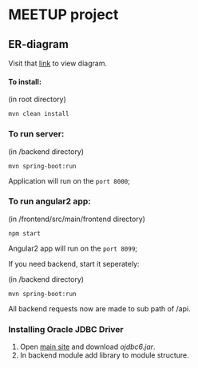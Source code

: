 # MEETUP project

## ER-diagram

Visit that [link](https://www.lucidchart.com/documents/view/06e90d35-30b6-4039-9f97-c7325942da5f/0) to view diagram.


#### To install:
(in root directory)
```
mvn clean install
```

### To run server:
(in /backend directory)
```
mvn spring-boot:run
```

Application will run on the `port 8000`;

### To run angular2 app:
(in /frontend/src/main/frontend directory)
```
npm start
```
Angular2 app will run on the `port 8099`;

If you need backend, start it seperately:

(in /backend directory) 
```
mvn spring-boot:run
```
All backend requests now are made to sub path of /api.

### Installing Oracle JDBC Driver

1. Open [main site](http://www.oracle.com/technetwork/apps-tech/jdbc-112010-090769.html) and download *ojdbc6.jar*.
2. In backend module add library to module structure.



